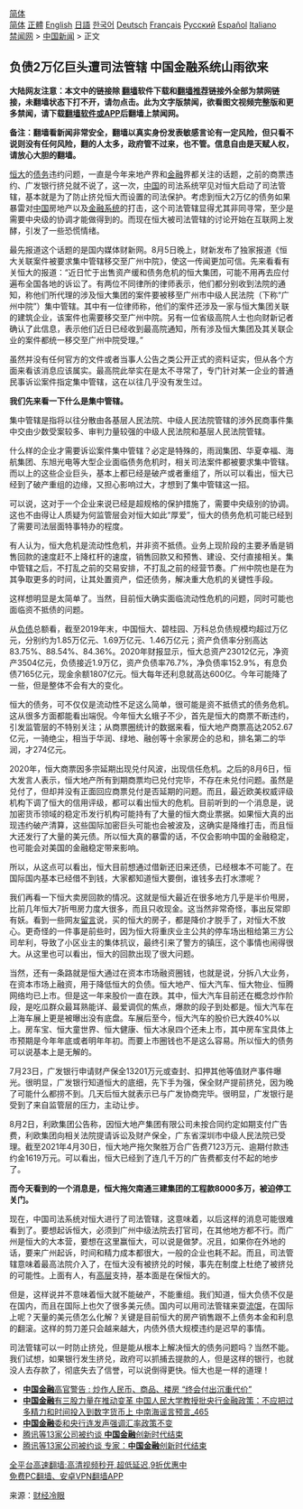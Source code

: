  <!-- 面包屑导航 --> <div class="breadcrumb"><!-- GTranslate: https://gtranslate.io/ -->  <div class="switcher notranslate">  <div class="selected">  <a href="#" onclick="return false;"> 简体</a>  </div>  <div class="option">  <a href="https://www.bannedbook.org" onclick="doGTranslate('zh-CN|zh-CN');jQuery('div.switcher div.selected a').html(jQuery(this).html());return false;" title="简体中文" class="nturl selected"> 简体</a>  <a href="https://www.bannedbook.org/zh-tw/" onclick="doGTranslate('zh-CN|zh-TW');jQuery('div.switcher div.selected a').html(jQuery(this).html());return false;" title="繁體中文" class="nturl"> 正體</a>  <a href="https://www.bannedbook.org/en/" onclick="doGTranslate('zh-CN|en');jQuery('div.switcher div.selected a').html(jQuery(this).html());return false;" title="English" class="nturl"> English</a>  <a href="https://www.bannedbook.org/ja/" onclick="doGTranslate('zh-CN|ja');jQuery('div.switcher div.selected a').html(jQuery(this).html());return false;" title="日本語" class="nturl"> 日語</a>  <a href="https://www.bannedbook.org/ko/" onclick="doGTranslate('zh-CN|ko');jQuery('div.switcher div.selected a').html(jQuery(this).html());return false;" title="한국어" class="nturl"> 한국어</a>  <a href="https://www.bannedbook.org/de/" onclick="doGTranslate('zh-CN|de');jQuery('div.switcher div.selected a').html(jQuery(this).html());return false;" title="Deutsch" class="nturl"> Deutsch</a>  <a href="https://www.bannedbook.org/fr/" onclick="doGTranslate('zh-CN|fr');jQuery('div.switcher div.selected a').html(jQuery(this).html());return false;" title="Français" class="nturl"> Français</a>  <a href="https://www.bannedbook.org/ru/" onclick="doGTranslate('zh-CN|ru');jQuery('div.switcher div.selected a').html(jQuery(this).html());return false;" title="Русский" class="nturl"> Русский</a>  <a href="https://www.bannedbook.org/es/" onclick="doGTranslate('zh-CN|es');jQuery('div.switcher div.selected a').html(jQuery(this).html());return false;" title="Español" class="nturl"> Español</a>  <a href="https://www.bannedbook.org/it/" onclick="doGTranslate('zh-CN|it');jQuery('div.switcher div.selected a').html(jQuery(this).html());return false;" title="Italiano" class="nturl"> Italiano</a>  </div>  </div>      <div class='breadcrumb-sub'><!-- Breadcrumb NavXT 6.3.0 --> <a href="https://www.bannedbook.org/" class="home">禁闻网</a> &gt; <a href="https://www.bannedbook.org/bnews/cnnews/" class="category">中国新闻</a> &gt; 正文</div></div><h2>负债2万亿巨头遭司法管辖 中国金融系统山雨欲来</h2> <p class="notice"><b>大陆网友注意：本文中的链接除 <a href="https://github.com/bannedbook/fanqiang" >翻墙</a>软件下载和<a href="https://github.com/killgcd/justmysocks/blob/master/README.md">翻墙推荐</a>链接外全部为禁网链接，未翻墙状态下打不开，请勿点击。此为文字版禁闻，欲看图文视频完整版和更多禁闻，请下载<a href="https://github.com/bannedbook/fanqiang">翻墙软件或APP</a>后翻墙上禁闻网。</p><p>备注：翻墙看新闻非常安全，翻墙以真实身份发表敏感言论有一定风险，但只看不说则没有任何风险，翻的人太多，政府管不过来，也不管。信息自由是天赋人权，请放心大胆的翻墙。</b></p>  <div class="entry"> <p><a href="https://www.bannedbook.org/bnews/tag/%E6%81%92%E5%A4%A7/" class="st_tag internal_tag" rel="tag" title="标签 恒大 下的日志">恒大</a>的<a href="https://www.bannedbook.org/bnews/tag/%e5%80%ba%e5%8a%a1/" class="st_tag internal_tag" rel="tag" title="标签 债务 下的日志">债务</a>违约问题，一直是今年来地产界和<a href="https://www.bannedbook.org/bnews/tag/%E9%87%91%E8%9E%8D/" class="st_tag internal_tag" rel="tag" title="标签 金融 下的日志">金融</a>界都关注的话题，之前的商票违约、广发银行挤兑就不说了，这一次，<span class='wp_keywordlink_affiliate'><a href="https://www.bannedbook.org/" title="中国" target="_blank">中国</a></span>的司法系统罕见对恒大启动了司法管辖，基本就是为了防止挤兑恒大而设置的司法保护。考虑到恒大2万亿的债务如果暴雷对<a href="https://www.bannedbook.org/bnews/tag/%E4%B8%AD%E5%9B%BD/" class="st_tag internal_tag" rel="tag" title="标签 中国 下的日志">中国</a>房地产以及<a href="https://www.bannedbook.org/bnews/tag/%E9%87%91%E8%9E%8D%E7%B3%BB%E7%BB%9F/" class="st_tag internal_tag" rel="tag" title="标签 金融系统 下的日志">金融系统</a>的打击，这个司法管辖显得尤其非同寻常，至少是需要中央级的协调才能做得到的。而现在恒大被司法管辖的讨论开始在互联网上发酵，引发了一些恐慌情绪。</p> <p>最先报道这个话题的是国内媒体财新网。8月5日晚上，财新发布了独家报道《恒大关联案件被要求集中管辖移交至广州中院》，使这一传闻更加可信。先来看看有关恒大的报道：“近日忙于出售资产缓和债务危机的恒大集团，可能不用再去应付遍布全国各地的诉讼了。有两位不同律所的律师表示，他们都分别收到法院的通知，称他们所代理的涉及恒大集团的案件要被移至广州市中级人民法院（下称“广州中院”）集中管辖。其中有一位律师称，他们的案件还涉及一家与恒大集团关联的建筑企业，该案件也需要移交至广州中院。另有一位省级高院人士也向财新记者确认了此信息，表示他们近日已经收到最高院通知，所有涉及恒大集团及其关联企业的案件都统一移交至广州中院受理。”</p> <p>虽然并没有任何官方的文件或者当事人公告之类公开正式的资料证实，但从各个方面来看该消息应该属实。最高院此举实在是太不寻常了，专门针对某一企业的普通民事诉讼案件指定集中管辖，这在以往几乎没有发生过。</p> <p><strong>我们先来看一下什么是集中管辖。</strong></p> <p>集中管辖是指将以往分散由各基层人民法院、中级人民法院管辖的涉外民商事件集中交由少数受案较多、审判力量较强的中级人民法院和基层人民法院管辖。</p>  <p>什么样的企业才需要诉讼案件集中管辖？必定是特殊的，雨润集团、华夏幸福、海航集团、东旭光电等大型企业面临债务危机时，相关司法案件都被要求集中管辖。而以上的这些企业巨头，基本上都已经是破产或者重组了，所以可以看出，恒大已经到了破产重组的边缘，又担心影响过大，才想到了集中管辖这一招。</p> <p>可以说，这对于一个企业来说已经是超规格的保护措施了，需要中央级别的协调。这也不由得让人质疑为何监管层会对恒大如此“厚爱”，恒大的债务危机可能已经到了需要司法层面特事特办的程度。</p> <p>有人认为，恒大危机是流动性危机，并非资不抵债。业务上现阶段的主要矛盾是销售回款的速度赶不上降杠杆的速度，销售回款又和预售、建设、交付直接相关。集中管辖之后，不打乱之前的交易安排，不打乱之前的经营节奏。广州中院也是在为其争取更多的时间，让其处置资产，偿还债务，解决重大危机的关键性手段。</p> <p>这样想明显是太简单了。当然，目前恒大确实面临流动性危机的问题，同时可能也面临资不抵债的问题。</p> <p>从<a href="https://www.bannedbook.org/bnews/tag/%E8%B4%9F%E5%80%BA/" class="st_tag internal_tag" rel="tag" title="标签 负债 下的日志">负债</a>总额看，截至2019年末，中国恒大、碧桂园、万科总负债规模均超过万亿元，分别约为1.85万亿元、1.69万亿元、1.46万亿元；资产负债率分别高达83.75%、88.54%、84.36%。2020年财报显示，恒大总资产23012亿元，净资产3504亿元，负债接近1.9万亿，资产负债率76.7%，净负债率152.9%，有息负债7165亿元，现金余额1807亿元。恒大每年还利息就高达600亿。今年可能降了一些，但是整体不会有大的变化。</p>  <p>恒大的债务，可不仅仅是流动性不足这么简单，很可能是资不抵债式的债务危机。这从很多方面都能看出端倪。今年恒大幺蛾子不少，首先是恒大的商票不断违约，引发监管层的不特别关注；从商票圈统计的数据来看，恒大地产商票高达2052.67亿元，一骑绝尘，相当于华润、绿地、融创等十余家房企的总和，排名第二的华润，才274亿元。</p> <p>2020年，恒大商票因多宗延期出现兑付风波，出现信任危机。之后的8月6日，恒大发言人表示，恒大地产所有到期商票均已兑付完毕，不存在未兑付问题。虽然是兑付了，但却并没有正面回应商票兑付是否延期的问题。而且，最近欧美权威评级机构下调了恒大的信用评级，都可以看出恒大的危机。目前听到的一个消息是，说加密货币领域的稳定币发行机构可能持有了大量的恒大商业票据。如果恒大真的出现违约破产清算，这些国际加密巨头可能也会被波及，这确实是降维打击，而且恒大还发行了大量的美元债。所以恒大真的暴雷的话，不仅会影响中国的金融稳定，也可能会对美国的金融稳定带来影响。</p> <p>所以，从这点可以看出，恒大目前想通过借新还旧来还债，已经根本不可能了。在国际国内基本已经借不到钱，大家都知道恒大要倒，谁钱多去打水漂呢？</p> <p>我们再看一下恒大卖房回款的情况。这就是恒大最近在很多地方几乎是半价甩房，比前几年恒大7折甩房力度大很多，而且只收现金。这当然非常奇怪，事出反常即有妖。看到一些网友<span class='wp_keywordlink'><a href="https://www.bannedbook.org/bnews/tougao/" title="留言" target="_blank">留言</a></span>说，买的恒大的房子，都是降价才脱手了，对恒大不放心。更奇怪的一件事是前些时，因为恒大将重庆业主公共的停车场出租给第三方公司牟利，导致了小区业主的集体抗议，最终引来了警方的镇压，这个事情也闹得很大。从这里也可以看出，恒大的回款出现了很大问题。</p> <p>当然，还有一条路就是恒大通过在资本市场融资圈钱，也就是说，分拆八大业务，在资本市场上融资，用于降低恒大的负债。恒大地产、恒大汽车、恒大物业、恒腾网络均已上市。但是这一年来股价一直在跌。其中，恒大汽车目前还在概念炒作阶段，是吃瓜群众最耳熟能详、最爱调侃的焦点，爆款的段子到处都是。恒大汽车在上海车展上更是被曝出没有底盘。车展后至今，恒大汽车的股价已大跌40%以上。房车宝、恒大童世界、恒大健康、恒大冰泉四个还未上市，其中房车宝具体上市预期是今年年底或者明年年初。而要上市圈钱也不是这么容易。所以恒大的债务可以说基本上是无解的。</p>  <p>7月23日，广发银行申请财产保全13201万元或查封、扣押其他等值财产事件曝光。很明显，广发银行知道恒大的底细，先下手为强，保全财产提前挤兑，因为晚了可能什么都捞不到。几天后恒大就表示已与广发协商完毕。很明显，广发银行是受到了来自监管层的压力，主动让步。</p> <p>8月2日，利欧集团公告称，因恒大地产集团有限公司未按合同约定如期支付广告费，利欧集团向相关法院提请诉讼及财产保全，广东省深圳市中级人民法院已受理。截至2021年4月30日，恒大地产拖欠聚胜万合广告费7123万元、逾期付款违约金1619万元。可以看出，恒大已经到了连几千万的广告费都支付不起的地步了。</p> <p><strong>而今天看到的一个消息是，恒大拖欠南通三建集团的工程款8000多万，被迫停工关门。</strong></p> <p>现在，中国司法系统对恒大进行了司法管辖，这意味着，以后这样的消息可能很难看到了。要想起诉恒大，必须到广州中级法院去打官司，在其他地方都不行。而广州是恒大的大本营，要想在这里赢恒大，可以说是做梦。况且，如果你在外地的话，要来广州起诉，时间和精力成本都很大，一般的企业也耗不起。而且，司法管辖意味着最高法院介入了，在恒大没有被挤兑的时候，事先在制度上杜绝了被挤兑的可能性。上面有人，有<span class='wp_keywordlink_affiliate'><a href="https://www.bannedbook.org/bnews/ccpdope/" title="中共高层内幕" target="_blank">高层</a></span>支持，基本面是在保恒大的。</p> <p>但是，这样说并不意味着恒大就不能破产，不能重组。我们知道，恒大负债不仅是在国内，而且在国际上也欠了很多美元债。国内可以用司法管辖来耍<span class='wp_keywordlink'><a href="https://www.bannedbook.org/forum11/topic282.html" title="禁片：评中国共产党的流氓本性" target="_blank">流氓</a></span>，在国际上呢？天量的美元债怎么化解？关键是目前恒大的房产销售跟不上债务本金和利息的翻滚。这样的剪刀差只会越来越大，内债外债大规模违约是迟早的事情。</p>  <p>司法管辖可以一时防止挤兑，但是能从根本上解决恒大的债务问题吗？当然不能。我们试想，如果银行发生挤兑，政府可以抓捕去提款的人，但是这样的银行，也就没人去存款了，彻底失去了信誉，可以说倒得更快。恒大也是一样的道理！</p> <ul class='op-related-articles' title='相关阅读'> <li><a href='https://www.bannedbook.org/bnews/headline/20210610/1564330.html' target='_blank'><b>中国金融</b>高官警告 : 炒作人民币、商品、楼房 “终会付出沉重代价”</a></li> <li><a href='https://www.bannedbook.org/bnews/comments/20210526/1553879.html' target='_blank'><b>中国金融</b>有三股力量在推动变革 中国人民大学教授批央行金融政策：不应把过多精力和时间投入到数字货币上 中南海谣言预言_465</a></li> <li><a href='https://www.bannedbook.org/bnews/baitai/20210524/1552959.html' target='_blank'><b>中国金融</b>委和央行连发声强调汇率政策不变</a></li> <li><a href='https://www.bannedbook.org/bnews/finance/20210430/1536716.html' target='_blank'>腾讯等13家公司被约谈 <b>中国金融</b>创新时代结束</a></li> <li><a href='https://www.bannedbook.org/bnews/comments/20210430/1536469.html' target='_blank'>腾讯等13家公司被约谈 专家：<b>中国金融</b>创新时代结束</a></li> </ul> <p class="texttj"> <a href="https://github.com/bannedbook/fanqiang/wiki/V2ray%E6%9C%BA%E5%9C%BA" target="_blank">全平台高速翻墙:高清视频秒开,超低延迟,9折优惠中</a><br/> <a href="https://github.com/bannedbook/fanqiang/wiki/%E7%A6%81%E9%97%BB%E7%BD%91%E5%AE%89%E5%8D%93%E7%BF%BB%E5%A2%99%E6%96%B0%E9%97%BBAPP" target="_blank">免费PC翻墙、安卓VPN翻墙APP</a></p><p> 来源：<a href="https://www.bannedbook.org/bnews/tag/%e8%b4%a2%e7%bb%8f%e5%86%b7%e7%9c%bc/" class="st_tag internal_tag" rel="tag" title="标签 财经冷眼 下的日志">财经冷眼</a> </p><a name='sharetosocial'></a>  <div style="margin-bottom:5px;padding-bottom:5px;clear:both"> <div id="archive-pix-1" class="banner-ads"> <!-- AuctionX Display platform tag START --> <div id="26318x728x90x621x_ADSLOT2" clicktrack="%%CLICK_URL_ESC%%"></div> <!-- AuctionX Display platform tag END --> </div> <div id="archive-pix-2" class="banner-ads"> <!-- AuctionX Display platform tag START --> <div id="26315x300x250x621x_ADSLOT2" clicktrack="%%CLICK_URL_ESC%%"></div> <!-- AuctionX Display platform tag END --> </div> </div>  <div id="archive-pix-1" class="banner-ads"> <!-- AuctionX Display platform tag START --> <div id="26318x728x90x621x_ADSLOT3" clicktrack="%%CLICK_URL_ESC%%"></div> <!-- AuctionX Display platform tag END --> </div> </div><!--END ENTRY--> 
